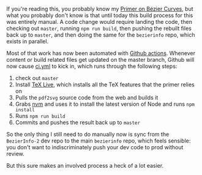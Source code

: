 If you're reading this, you probably know my [Primer on Bézier Curves](https://pomax.github.io/bezierinfo/), but what you probably don't know is that until today this build process for this was entirely manual. A code change would require landing the code, then checking out `master`, running `npm run build`, then pushing the rebuilt files back up to `master`, and then doing the same for the `bezierinfo` repo, which exists in parallel.

Most of that work has now been automated with [Github actions](https://github.com/features/actions). Whenever content or build related files get updated on the master branch, Github will now cause [ci.yml](https://github.com/Pomax/BezierInfo-2/blob/master/.github/workflows/ci.yml) to kick in, which runs through the following steps:

1. check out `master`
2. Install [TeX Live](https://www.tug.org/texlive), which installs all the TeX features that the primer relies on
3. Pulls the `pdf2svg` source code from the web and builds it
4. Grabs [nvm](https://github.com/nvm-sh/nvm) and uses it to install the latest version of Node and runs `npm install`
5. Runs `npm run build`
6. Commits and pushes the result back up to `master`

So the only thing I still need to do manually now is sync from the `BezierInfo-2` dev repo to the main `bezierinfo` repo, which feels sensible: you don't want to indiscriminately push your dev code to prod without review.

But this sure makes an involved process a heck of a lot easier.